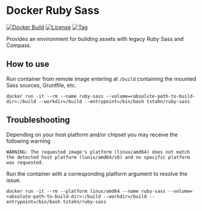 # Docker Ruby Sass

[![Docker Build](https://img.shields.io/docker/cloud/build/tstahn/ruby-sass)](https://img.shields.io/docker/cloud/build/tstahn/ruby-sass)
[![License](https://img.shields.io/github/license/tstahn/docker-ruby-sass)](https://img.shields.io/github/license/tstahn/docker-ruby-sass)
[![Tag](https://img.shields.io/github/v/tag/tstahn/docker-ruby-sass)](https://img.shields.io/github/v/tag/tstahn/docker-ruby-sass)

Provides an environment for building assets with legacy Ruby Sass and Compass.

## How to use

Run container from remote image entering at `/build` containing the mounted Sass sources, Gruntfile, etc.
```
docker run -it --rm --name ruby-sass --volume=<absolute-path-to-build-dir>:/build --workdir=/build --entrypoint=/bin/bash tstahn/ruby-sass
```

## Troubleshooting

Depending on your host platform and/or chipset you may receive the following warning
```
WARNING: The requested image's platform (linux/amd64) does not match the detected host platform (lunix/amd64/v8) and no specific platform was requested.
```
Run the container with a corresponding platform argument to resolve the issue.
```
docker run -it --rm --platform linux/amd64 --name ruby-sass --volume=<absolute-path-to-build-dir>:/build --workdir=/build --entrypoint=/bin/bash tstahn/ruby-sass
```
